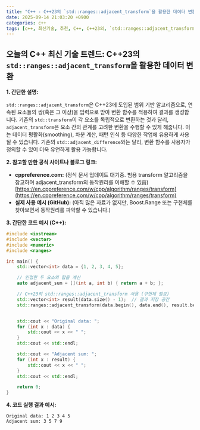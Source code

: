 ```yaml
---
title: "C++ - C++23의 `std::ranges::adjacent_transform`을 활용한 데이터 변환"
date: 2025-09-14 21:03:20 +0900
categories: c++
tags: [c++, 최신기술, 추천, C++, C++23의, `std::ranges::adjacent_transform`을, 활용한, 데이터, 변환]
---
```


## 오늘의 C++ 최신 기술 트렌드: **C++23의 `std::ranges::adjacent_transform`을 활용한 데이터 변환**

**1. 간단한 설명:**

`std::ranges::adjacent_transform`은 C++23에 도입된 범위 기반 알고리즘으로, 연속된 요소들의 쌍(혹은 그 이상)을 입력으로 받아 변환 함수를 적용하여 결과를 생성합니다.  기존의 `std::transform`이 각 요소를 독립적으로 변환하는 것과 달리, `adjacent_transform`은 요소 간의 관계를 고려한 변환을 수행할 수 있게 해줍니다. 이는 데이터 평활화(smoothing), 차분 계산, 패턴 인식 등 다양한 작업에 유용하게 사용될 수 있습니다. 기존의 `std::adjacent_difference`와는 달리, 변환 함수를 사용자가 정의할 수 있어 더욱 유연하게 활용 가능합니다.

**2. 참고할 만한 공식 사이트나 블로그 링크:**

*   **cppreference.com:**  (정식 문서 업데이트 대기중. 범용 transform 알고리즘을 참고하며 adjacent_transform의 동작원리를 이해할 수 있음)  [https://en.cppreference.com/w/cpp/algorithm/ranges/transform](https://en.cppreference.com/w/cpp/algorithm/ranges/transform)
*   **실제 사용 예시 (GitHub):**  (아직 많은 자료가 없지만, Boost.Range 또는 구현체를 찾아보면서 동작원리를 파악할 수 있습니다.)

**3. 간단한 코드 예시 (C++):**

```cpp
#include <iostream>
#include <vector>
#include <numeric>
#include <ranges>

int main() {
    std::vector<int> data = {1, 2, 3, 4, 5};

    // 인접한 두 요소의 합을 계산
    auto adjacent_sum = [](int a, int b) { return a + b; };

    // C++23의 std::ranges::adjacent_transform 사용 (구현체 필요)
    std::vector<int> result(data.size() - 1);  // 결과 저장 공간
    std::ranges::adjacent_transform(data.begin(), data.end(), result.begin(), adjacent_sum);


    std::cout << "Original data: ";
    for (int x : data) {
        std::cout << x << " ";
    }
    std::cout << std::endl;

    std::cout << "Adjacent sum: ";
    for (int x : result) {
        std::cout << x << " ";
    }
    std::cout << std::endl;

    return 0;
}
```

**4. 코드 실행 결과 예시:**

```
Original data: 1 2 3 4 5
Adjacent sum: 3 5 7 9
```

